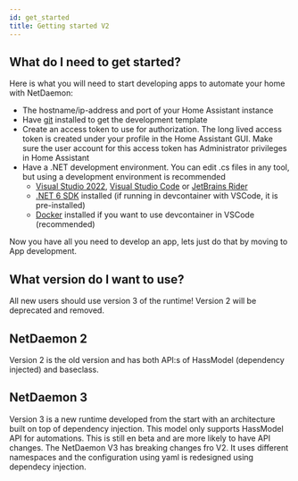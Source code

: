 ```yaml
---
id: get_started
title: Getting started V2
---
```


## What do I need to get started?
Here is what you will need to start developing apps to automate your home with NetDaemon:

- The hostname/ip-address and port of your Home Assistant instance
- Have [git](https://git-scm.com/) installed to get the development template
- Create an access token to use for authorization. The long lived access token is created under your profile in the Home Assistant GUI. Make sure the user account for this access token has Administrator privileges in Home Assistant
- Have a .NET development environment. You can edit .cs files in any tool, but using a development environment is recommended
  - [Visual Studio 2022](https://visualstudio.microsoft.com/vs/), [Visual Studio Code](https://code.visualstudio.com) or [JetBrains Rider](https://www.jetbrains.com/rider/)
  - [.NET 6 SDK](https://dotnet.microsoft.com/download/dotnet/6.0) installed (if running in devcontainer with VSCode, it is pre-installed)
  - [Docker](https://www.docker.com/) installed if you want to use devcontainer in VSCode (recommended)

Now you have all you need to develop an app, lets just do that by moving to App development.

## What version do I want to use?
All new users should use version 3 of the runtime! Version 2 will be deprecated and removed.

## NetDaemon 2
Version 2 is the old version and has both API:s of HassModel (dependency injected) and baseclass. 

## NetDaemon 3
Version 3 is a new runtime developed from the start with an  architecture built on top of dependency injection. This model only supports HassModel API for automations. This is still en beta and are more likely to have API changes. The NetDaemon V3 has breaking changes fro V2. It uses different namespaces and the configuration using yaml is redesigned using dependecy injection. 